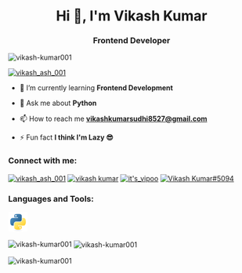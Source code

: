 <h1 align="center">Hi 👋, I'm Vikash Kumar</h1>
<h3 align="center">Frontend Developer</h3>

<p align="left"> <img src="https://komarev.com/ghpvc/?username=vikash-kumar001&label=Profile%20views&color=0e75b6&style=flat" alt="vikash-kumar001" /> </p>

<p align="left"> <a href="https://twitter.com/vikash_ash_001" target="blank"><img src="https://img.shields.io/twitter/follow/vikash_ash_001?logo=twitter&style=for-the-badge" alt="vikash_ash_001" /></a> </p>

- 🌱 I’m currently learning **Frontend Development**

- 💬 Ask me about **Python**

- 📫 How to reach me **vikashkumarsudhi8527@gmail.com**

- ⚡ Fun fact **I think I'm Lazy 😎**

<h3 align="left">Connect with me:</h3>
<p align="left">
<a href="https://twitter.com/vikash_ash_001" target="blank"><img align="center" src="https://raw.githubusercontent.com/rahuldkjain/github-profile-readme-generator/master/src/images/icons/Social/twitter.svg" alt="vikash_ash_001" height="30" width="40" /></a>
<a href="https://linkedin.com/in/vikash kumar" target="blank"><img align="center" src="https://raw.githubusercontent.com/rahuldkjain/github-profile-readme-generator/master/src/images/icons/Social/linked-in-alt.svg" alt="vikash kumar" height="30" width="40" /></a>
<a href="https://instagram.com/it's_vipoo" target="blank"><img align="center" src="https://raw.githubusercontent.com/rahuldkjain/github-profile-readme-generator/master/src/images/icons/Social/instagram.svg" alt="it's_vipoo" height="30" width="40" /></a>
<a href="https://discord.gg/Vikash Kumar#5094" target="blank"><img align="center" src="https://raw.githubusercontent.com/rahuldkjain/github-profile-readme-generator/master/src/images/icons/Social/discord.svg" alt="Vikash Kumar#5094" height="30" width="40" /></a>
</p>

<h3 align="left">Languages and Tools:</h3>
<p align="left"> <a href="https://www.python.org" target="_blank" rel="noreferrer"> <img src="https://raw.githubusercontent.com/devicons/devicon/master/icons/python/python-original.svg" alt="python" width="40" height="40"/> </a> </p>

<p><img align="left" src="https://github-readme-stats.vercel.app/api/top-langs?username=vikash-kumar001&show_icons=true&locale=en&layout=compact" alt="vikash-kumar001" /></p>

<p>&nbsp;<img align="center" src="https://github-readme-stats.vercel.app/api?username=vikash-kumar001&show_icons=true&locale=en" alt="vikash-kumar001" /></p>

<p><img align="center" src="https://github-readme-streak-stats.herokuapp.com/?user=vikash-kumar001&" alt="vikash-kumar001" /></p>
